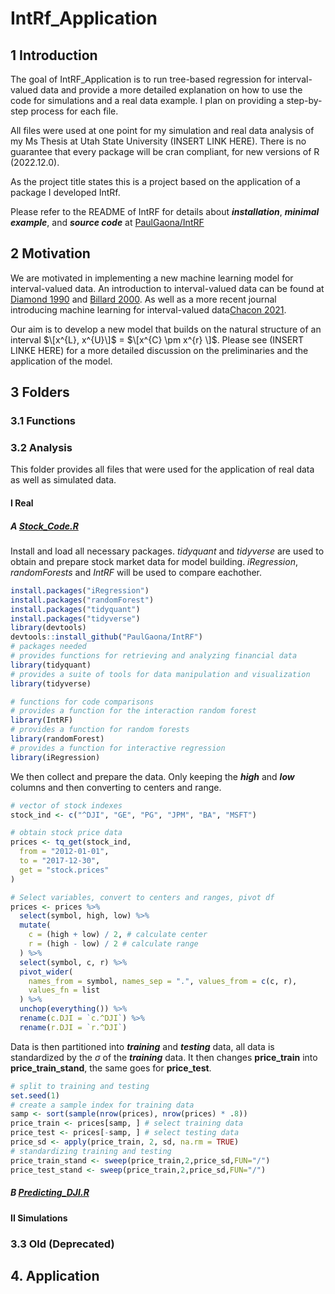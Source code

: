 # IntRf_Application

## 1 Introduction

The goal of IntRF_Application is to run tree-based regression for interval-valued data and provide a more detailed explanation on how to use the code for simulations and a real data example. I plan on providing a step-by-step process for each file.

All files were used at one point for my simulation and real data analysis of my Ms Thesis at Utah State University (INSERT LINK HERE). There is no guarantee that every package will be cran compliant, for new versions of R (2022.12.0).

As the project title states this is a project based on the application of a package I developed IntRf.

Please refer to the README of IntRF for details about ***installation***, ***minimal example***, and ***source code*** at
[PaulGaona/IntRF](https://github.com/PaulGaona/IntRF)

## 2 Motivation

We are motivated in implementing a new machine learning model for interval-valued data. An introduction to interval-valued data can be found at [Diamond 1990](https://www.sciencedirect.com/science/article/pii/0022247X9090353H) and [Billard 2000](https://link.springer.com/chapter/10.1007/978-3-642-59789-3_58). As well as a more recent journal introducing machine learning for interval-valued data[Chacon 2021](https://www.ncbi.nlm.nih.gov/pmc/articles/PMC8067438/).

Our aim is to develop a new model that builds on the natural structure of an interval $\[x^{L}, x^{U}\]$ = $\[x^{C} \pm x^{r} \]$. Please see (INSERT LINKE HERE) for a more detailed discussion on the preliminaries and the application of the model.

## 3 Folders

  ### 3.1 Functions

  ### 3.2 Analysis
This folder provides all files that were used for the application of real data as well as simulated data.
   #### I Real

   ##### A [Stock_Code.R](https://github.com/PaulGaona/IntRf_Application/blob/main/Analysis/Real/Stock_Code.R)

Install and load all necessary packages. *tidyquant* and *tidyverse* are used to obtain and prepare stock market data for model building. *iRegression*, *randomForests* and *IntRF* will be used to compare eachother.
``` r
install.packages("iRegression")
install.packages("randomForest")
install.packages("tidyquant")
install.packages("tidyverse")
library(devtools)
devtools::install_github("PaulGaona/IntRF")
# packages needed
# provides functions for retrieving and analyzing financial data
library(tidyquant)
# provides a suite of tools for data manipulation and visualization
library(tidyverse)

# functions for code comparisons
# provides a function for the interaction random forest
library(IntRF)
# provides a function for random forests
library(randomForest)
# provides a function for interactive regression
library(iRegression)
```

We then collect and prepare the data. Only keeping the ***high*** and ***low*** columns and then converting to centers and range.

```r
# vector of stock indexes
stock_ind <- c("^DJI", "GE", "PG", "JPM", "BA", "MSFT")

# obtain stock price data
prices <- tq_get(stock_ind,
  from = "2012-01-01",
  to = "2017-12-30",
  get = "stock.prices"
)

# Select variables, convert to centers and ranges, pivot df
prices <- prices %>%
  select(symbol, high, low) %>%
  mutate(
    c = (high + low) / 2, # calculate center
    r = (high - low) / 2 # calculate range
  ) %>%
  select(symbol, c, r) %>%
  pivot_wider(
    names_from = symbol, names_sep = ".", values_from = c(c, r),
    values_fn = list
  ) %>%
  unchop(everything()) %>%
  rename(c.DJI = `c.^DJI`) %>%
  rename(r.DJI = `r.^DJI`)
```
Data is then partitioned into ***training*** and ***testing*** data, all data is standardized by the $\sigma$ of the ***training*** data. It then changes **price_train** into **price_train_stand**, the same goes for **price_test**.

``` r
# split to training and testing
set.seed(1)
# create a sample index for training data
samp <- sort(sample(nrow(prices), nrow(prices) * .8))
price_train <- prices[samp, ] # select training data
price_test <- prices[-samp, ] # select testing data
price_sd <- apply(price_train, 2, sd, na.rm = TRUE)
# standardizing training and testing
price_train_stand <- sweep(price_train,2,price_sd,FUN="/")
price_test_stand <- sweep(price_train,2,price_sd,FUN="/")
```
  ##### B [Predicting_DJI.R](https://github.com/PaulGaona/IntRf_Application/blob/main/Analysis/Real/Predicting_DJI.R)

  #### II Simulations

### 3.3 Old (Deprecated)

## 4. Application
